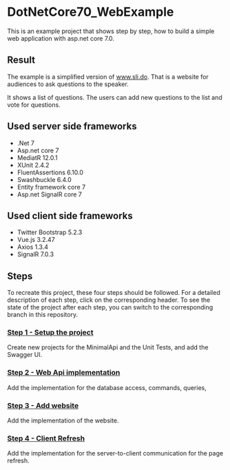 # DotNetCore70_WebExample

This is an example project that shows step by step, how to build a simple web application with asp.net core 7.0. 

## Result

The example is a simplified version of www.sli.do. That is a website for audiences to ask questions to the speaker.

It shows a list of questions. The users can add new questions to the list and vote for questions. 

## Used server side frameworks

* .Net 7
* Asp.net core 7
* MediatR 12.0.1
* XUnit 2.4.2
* FluentAssertions 6.10.0
* Swashbuckle 6.4.0
* Entity framework core 7
* Asp.net SignalR core 7

## Used client side frameworks
* Twitter Bootstrap 5.2.3
* Vue.js 3.2.47
* Axios 1.3.4
* SignalR 7.0.3
 
## Steps

To recreate this project, these four steps should be followed. For a detailed description of each step, click on the corresponding header. To see the state of the project after each step, you can switch to the corresponding branch in this repository.

### [Step 1 - Setup the project](Step1.md)

Create new projects for the MinimalApi and the Unit Tests, and add the Swagger UI.

### [Step 2 - Web Api implementation](Step2.md)

Add the implementation for the database access, commands, queries,

### [Step 3 - Add website](Step3.md)

Add the implementation of the website.

### [Step 4 - Client Refresh](Step4.md)

Add the implementation for the server-to-client communication for the page refresh.
